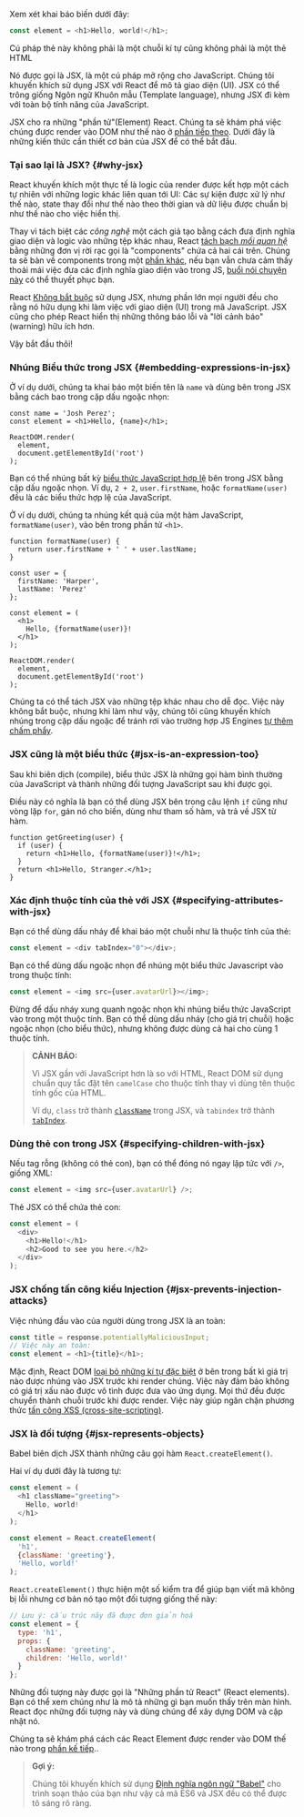 Xem xét khai báo biến dưới đây:

```js
const element = <h1>Hello, world!</h1>;
```

Cú pháp thẻ này không phải là một chuỗi kí tự cũng không phải là một thẻ HTML

Nó được gọi là JSX, là một cú pháp mở rộng cho JavaScript. Chúng tôi khuyến khích sử dụng JSX với React để mô tả giao diện (UI). JSX có thể trông giống Ngôn ngữ Khuôn mẫu (Template language), nhưng JSX đi kèm với toàn bộ tính năng của JavaScript.

JSX cho ra những "phần tử"(Element) React. Chúng ta sẽ khám phá việc chúng được render vào DOM như thế nào ở [phần tiếp theo](./rendering-elements.md). Dưới đây là những kiến thức cần thiết cơ bản của JSX để có thể bắt đầu.

### Tại sao lại là JSX? {#why-jsx}

React khuyến khích một thực tế là logic của render được kết hợp một cách tự nhiên với những logic khác liên quan tới UI: Các sự kiện được xử lý như thế nào, state thay đổi như thế nào theo thời gian và dữ liệu được chuẩn bị như thế nào cho việc hiển thị.

Thay vì tách biệt các *công nghệ* một cách giả tạo bằng cách đưa định nghĩa giao diện và logic vào những tệp khác nhau, React [tách bạch *mối quan hệ*](https://en.wikipedia.org/wiki/Separation_of_concerns) bằng những đơn vị rời rạc gọi là "components" chứa cả hai cái trên. Chúng ta sẽ bàn về components trong một [phần khác](/docs/components-and-props.html), nếu bạn vẫn chưa cảm thấy thoải mái việc đưa các định nghĩa giao diện vào trong JS, [buổi nói chuyện này](https://www.youtube.com/watch?v=x7cQ3mrcKaY) có thể thuyết phục bạn.

React [Không bắt buộc](/docs/react-without-jsx.html) sử dụng JSX, nhưng phần lớn mọi người đều cho rằng nó hữu dụng khi làm việc với giao diện (UI) trong mã JavaScript. JSX cũng cho phép React hiển thị những thông báo lỗi và "lời cảnh báo" (warning) hữu ích hơn.

Vậy bắt đầu thôi!

### Nhúng Biểu thức trong JSX {#embedding-expressions-in-jsx}

Ở ví dụ dưới, chúng ta khai báo một biến tên là `name` và dùng bên trong JSX bằng cách bao trong cặp dấu ngoặc nhọn:

```js{1,2}
const name = 'Josh Perez';
const element = <h1>Hello, {name}</h1>;

ReactDOM.render(
  element,
  document.getElementById('root')
);
```

Bạn có thể nhúng bất kỳ [biểu thức JavaScript hợp lệ](https://developer.mozilla.org/en-US/docs/Web/JavaScript/Guide/Expressions_and_Operators#Expressions) bên trong JSX bằng cặp dấu ngoặc nhọn. Ví dụ, `2 + 2`, `user.firstName`, hoặc `formatName(user)` đều là các biểu thức hợp lệ của JavaScript.

Ở ví dụ dưới, chúng ta nhúng kết quả của một hàm JavaScript, `formatName(user)`, vào bên trong phần tử `<h1>`.

```js{12}
function formatName(user) {
  return user.firstName + ' ' + user.lastName;
}

const user = {
  firstName: 'Harper',
  lastName: 'Perez'
};

const element = (
  <h1>
    Hello, {formatName(user)}!
  </h1>
);

ReactDOM.render(
  element,
  document.getElementById('root')
);
```

[](codepen://introducing-jsx)

Chúng ta có thể tách JSX vào những tệp khác nhau cho dễ đọc. Việc này không bắt buộc, nhưng khi làm như vậy, chúng tôi cũng khuyến khích nhúng trong cặp dấu ngoặc để tránh rơi vào trường hợp JS Engines [tự thêm chấm phẩy](https://stackoverflow.com/q/2846283).

### JSX cũng là một biểu thức {#jsx-is-an-expression-too}

Sau khi biên dịch (compile), biểu thức JSX là những gọi hàm bình thường của JavaScript và thành những đối tượng JavaScript sau khi được gọi.

Điều này có nghĩa là bạn có thể dùng JSX bên trong câu lệnh `if` cũng như vòng lặp `for`, gán nó cho biến, dùng như tham số hàm, và trả về JSX từ hàm.

```js{3,5}
function getGreeting(user) {
  if (user) {
    return <h1>Hello, {formatName(user)}!</h1>;
  }
  return <h1>Hello, Stranger.</h1>;
}
```

### Xác định thuộc tính của thẻ với JSX {#specifying-attributes-with-jsx}

Bạn có thể dùng dấu nháy để khai báo một chuỗi như là thuộc tính của thẻ:

```js
const element = <div tabIndex="0"></div>;
```

Bạn có thể dùng dấu ngoặc nhọn để nhúng một biểu thức Javascript vào trong thuộc tính:

```js
const element = <img src={user.avatarUrl}></img>;
```

Đừng để dấu nháy xung quanh ngoặc nhọn khi nhúng biểu thức JavaScript vào trong một thuộc tính. Bạn có thể dùng dấu nháy (cho giá trị chuỗi) hoặc ngoặc nhọn (cho biểu thức), nhưng không được dùng cả hai cho cùng 1 thuộc tính.

>**CẢNH BÁO:**
>
>Vì JSX gần với JavaScript hơn là so với HTML, React DOM sử dụng chuẩn quy tắc đặt tên `camelCase` cho thuộc tính thay vì dùng tên thuộc tính gốc của HTML.
>
>Ví dụ, `class` trở thành [`className`](https://developer.mozilla.org/en-US/docs/Web/API/Element/className) trong JSX, và `tabindex` trở thành [`tabIndex`](https://developer.mozilla.org/en-US/docs/Web/API/HTMLElement/tabIndex).

### Dùng thẻ con trong JSX {#specifying-children-with-jsx}

Nếu tag rỗng (không có thẻ con), bạn có thể đóng nó ngay lập tức với `/>`, giống XML:

```js
const element = <img src={user.avatarUrl} />;
```

Thẻ JSX có thể chứa thẻ con:

```js
const element = (
  <div>
    <h1>Hello!</h1>
    <h2>Good to see you here.</h2>
  </div>
);
```

### JSX chống tấn công kiểu Injection {#jsx-prevents-injection-attacks}

Việc nhúng đầu vào của người dùng trong JSX là an toàn:

```js
const title = response.potentiallyMaliciousInput;
// Việc này an toàn:
const element = <h1>{title}</h1>;
```

Mặc định, React DOM [loại bỏ những kí tự đặc biệt](https://stackoverflow.com/questions/7381974/which-characters-need-to-be-escaped-on-html) ở bên trong bất kì giá trị nào được nhúng vào JSX trước khi render chúng. Việc này đảm bảo không có giá trị xấu nào được vô tình được đưa vào ứng dụng. Mọi thứ đều được chuyển thành chuỗi trước khi được render. Việc này giúp ngăn chặn phương thức [tấn công XSS (cross-site-scripting)](https://en.wikipedia.org/wiki/Cross-site_scripting).

### JSX là đối tượng {#jsx-represents-objects}

Babel biên dịch JSX thành những câu gọi hàm `React.createElement()`.

Hai ví dụ dưới đây là tương tự:

```js
const element = (
  <h1 className="greeting">
    Hello, world!
  </h1>
);
```

```js
const element = React.createElement(
  'h1',
  {className: 'greeting'},
  'Hello, world!'
);
```

`React.createElement()` thực hiện một số kiểm tra để giúp bạn viết mã không bị lỗi nhưng cơ bản nó tạo một đối tượng giống thế này:

```js
// Lưu ý: cấu trúc nãy đã được đơn giản hoá
const element = {
  type: 'h1',
  props: {
    className: 'greeting',
    children: 'Hello, world!'
  }
};
```

Những đối tượng này được gọi là "Những phần tử React" (React elements). Bạn có thể xem chúng như là mô tả những gì bạn muốn thấy trên màn hình. React đọc những đối tượng này và dùng chúng để xây dựng DOM và cập nhật nó.

Chúng ta sẽ khám phá cách các React Element được render vào DOM thế nào trong [phần kế tiếp](./rendering-elements.md)..

>**Gợi ý:**
>
>Chúng tôi khuyến khích sử dụng [Định nghĩa ngôn ngữ "Babel"](https://babeljs.io/docs/en/next/editors) cho trình soạn thảo của bạn như vậy cả mã ES6 và JSX đều có thể được tô sáng rõ ràng.
